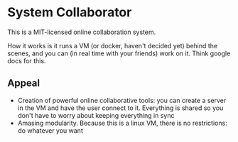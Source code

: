 # System Collaborator

This is a MIT-licensed online collaboration system.

How it works is it runs a VM (or docker, haven't decided yet) behind the scenes, and you can (in real time with your friends) work on it. Think google docs for this.

## Appeal
* Creation of powerful online collaborative tools: you can create a server in the VM and have the user connect to it. Everything is shared so you don't have to worry about keeping everything in sync
* Amasing modularity. Because this is a linux VM, there is no restrictions: do whatever you want


